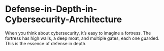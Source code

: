 # Defense-in-Depth-in-Cybersecurity-Architecture
When you think about cybersecurity, it’s easy to imagine a fortress. The fortress has high walls, a deep moat, and multiple gates, each one guarded. This is the essence of defense in depth.
